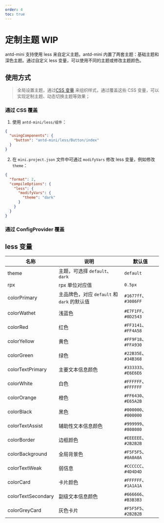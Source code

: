 ```yaml
---
order: 4
toc: true
---
```


# 定制主题 WIP

antd-mini 支持使用 less 来自定义主题。antd-mini 内置了两套主题：基础主题和深色主题。通过自定义 less 变量，可以使用不同的主题或修改主题颜色。

## 使用方式

> 全局设置主题，通过[CSS 变量](https://developer.mozilla.org/zh-CN/docs/Web/CSS/Using_CSS_custom_properties) 来组织样式，通过覆盖这些 CSS 变量，可以实现定制主题、动态切换主题等效果；

### 通过 CSS 覆盖

1. 使用 `antd-mini/less/组件`：

```json
{
  "usingComponents": {
    "button": "antd-mini/less/Button/index"
  }
}
```

2. 在 `mini.project.json` 文件中可通过 `modifyVars` 修改 less 变量，例如修改 `theme`：

```json
{
  "format": 2,
  "compileOptions": {
    "less": {
      "modifyVars": {
        "theme": "dark"
      }
    }
  }
}
```

### 通过 ConfigProvider 覆盖

## less 变量

| 名称               | 说明                                        | 默认值               |
| ------------------ | ------------------------------------------- | -------------------- |
| theme              | 主题，可选择 `default`、`dark`              | `default`            |
| rpx                | rpx 单位对应值                              | `0.5px`              |
| colorPrimary       | 主品牌色，对应 `default` 和 `dark` 的默认值 | `#1677ff`、`#3086FF` |
| colorWathet        | 浅蓝色                                      | `#E7F1FF`、`#0D2543` |
| colorRed           | 红色                                        | `#FF3141`、`#FF4A58` |
| colorYellow        | 黄色                                        | `#FF9F18`、`#FFA930` |
| colorGreen         | 绿色                                        | `#22B35E`、`#34B368` |
| colorTextPrimary   | 主要文本信息颜色                            | `#333333`、`#E6E6E6` |
| colorWhite         | 白色                                        | `#FFFFFF`、`#FFFFFF` |
| colorOrange        | 橙色                                        | `#FF6430`、`#E65A2B` |
| colorBlack         | 黑色                                        | `#000000`、`#000000` |
| colorTextAssist    | 辅助性文本信息颜色                          | `#999999`、`#808080` |
| colorBorder        | 边框颜色                                    | `#EEEEEE`、`#2B2B2B` |
| colorBackground    | 全局背景色                                  | `#F5F5F5`、`#0A0A0A` |
| colorTextWeak      | 弱信息                                      | `#CCCCCC`、`#4D4D4D` |
| colorCard          | 卡片颜色                                    | `#FFFFFF`、`#1A1A1A` |
| colorTextSecondary | 副级文本信息颜色                            | `#666666`、`#B3B3B3` |
| colorGreyCard      | 灰色卡片                                    | `#F5F5F5`、`#2B2B2B` |
